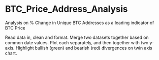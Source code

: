 # BTC_Price_Address_Analysis
Analysis on % Change in Unique BTC Addresses as a leading indicator of BTC Price

Read data in, clean and format.
Merge two datasets together based on common date values.
Plot each separately, and then together with two y-axis.
Highlight bullish (green) and bearish (red) divergences on twin axis chart. 
